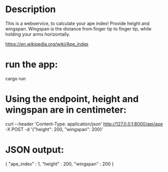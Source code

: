 # Description
This is a webservice, to calculate your ape index! Provide height and wingspan. Wingspan is the distance from finger tip to finger tip, while holding your arms horizontally.

https://en.wikipedia.org/wiki/Ape_index

# run the app:
cargo run

# Using the endpoint, height and wingspan are in centimeter:
curl --header 'Content-Type: application/json' http://127.0.0.1:8000/api/ape -X POST -d '{"height": 200, "wingspan": 200}'

# JSON output:
{
   "ape_index" : 1,
   "height" : 200,
   "wingspan" : 200
}
